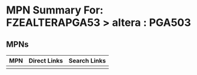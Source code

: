 



# MPN Summary For: FZEALTERAPGA53 > altera : PGA503

## MPNs
  

|MPN|Direct Links|Search Links|
| :--- | :--- | :--- |
||||
